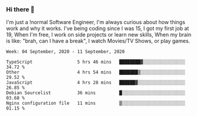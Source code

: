 ### Hi there 👋

I'm just a !normal Software Engineer, I'm always curious about how things work and why it works. I've being coding since I was 15, I got my first job at 19, When I'm free, I work on side projects or learn new skills, When my brain is like: "brah, can I have a break", I watch Movies/TV Shows, or play games.

<!--START_SECTION:waka-->
```text
Week: 04 September, 2020 - 11 September, 2020

TypeScript                 5 hrs 46 mins   ████████▓░░░░░░░░░░░░░░░░   34.72 % 
Other                      4 hrs 54 mins   ███████▒░░░░░░░░░░░░░░░░░   29.52 % 
JavaScript                 4 hrs 28 mins   ██████▓░░░░░░░░░░░░░░░░░░   26.85 % 
Debian Sourcelist          36 mins         █░░░░░░░░░░░░░░░░░░░░░░░░   03.68 % 
Nginx configuration file   11 mins         ▒░░░░░░░░░░░░░░░░░░░░░░░░   01.15 % 
```
<!--END_SECTION:waka-->

<!--
**Oudmane/Oudmane** is a ✨ _special_ ✨ repository because its `README.md` (this file) appears on your GitHub profile.

Here are some ideas to get you started:

- 🔭 I’m currently working on ...
- 🌱 I’m currently learning ...
- 👯 I’m looking to collaborate on ...
- 🤔 I’m looking for help with ...
- 💬 Ask me about ...
- 📫 How to reach me: ...
- 😄 Pronouns: ...
- ⚡ Fun fact: ...
-->
